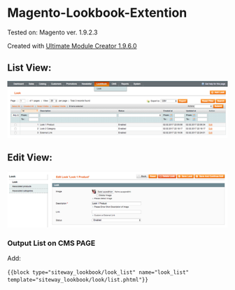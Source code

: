 # Magento-Lookbook-Extention

Tested on: Magento ver. 1.9.2.3

Created with [Ultimate Module Creator 1.9.6.0](https://github.com/tzyganu/UMC1.9)

## List View: 

![LPreview-List](Preview-List.png?raw=true "List View")

## Edit View: 
![Preview-Edit](Preview-Edit.png?raw=true "Edit View")


### Output List on CMS PAGE

Add: 

`{{block type="siteway_lookbook/look_list" name="look_list" template="siteway_lookbook/look/list.phtml"}}`
